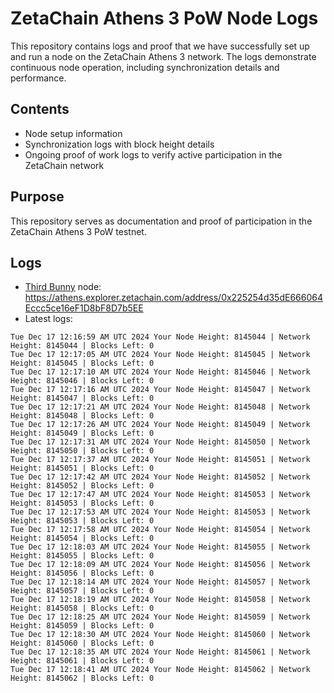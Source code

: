 # ZetaChain Athens 3 PoW Node Logs
This repository contains logs and proof that we have successfully set up and run a node on the ZetaChain Athens 3 network. The logs demonstrate continuous node operation, including synchronization details and performance.

## Contents
- Node setup information
- Synchronization logs with block height details
- Ongoing proof of work logs to verify active participation in the ZetaChain network

## Purpose
This repository serves as documentation and proof of participation in the ZetaChain Athens 3 PoW testnet.

## Logs

- [Third Bunny](https://thirdbunny.xyz/) node: https://athens.explorer.zetachain.com/address/0x225254d35dE666064Eccc5ce16eF1D8bF8D7b5EE
- Latest logs:
```
Tue Dec 17 12:16:59 AM UTC 2024 Your Node Height: 8145044 | Network Height: 8145044 | Blocks Left: 0
Tue Dec 17 12:17:05 AM UTC 2024 Your Node Height: 8145045 | Network Height: 8145045 | Blocks Left: 0
Tue Dec 17 12:17:10 AM UTC 2024 Your Node Height: 8145046 | Network Height: 8145046 | Blocks Left: 0
Tue Dec 17 12:17:16 AM UTC 2024 Your Node Height: 8145047 | Network Height: 8145047 | Blocks Left: 0
Tue Dec 17 12:17:21 AM UTC 2024 Your Node Height: 8145048 | Network Height: 8145048 | Blocks Left: 0
Tue Dec 17 12:17:26 AM UTC 2024 Your Node Height: 8145049 | Network Height: 8145049 | Blocks Left: 0
Tue Dec 17 12:17:31 AM UTC 2024 Your Node Height: 8145050 | Network Height: 8145050 | Blocks Left: 0
Tue Dec 17 12:17:37 AM UTC 2024 Your Node Height: 8145051 | Network Height: 8145051 | Blocks Left: 0
Tue Dec 17 12:17:42 AM UTC 2024 Your Node Height: 8145052 | Network Height: 8145052 | Blocks Left: 0
Tue Dec 17 12:17:47 AM UTC 2024 Your Node Height: 8145053 | Network Height: 8145053 | Blocks Left: 0
Tue Dec 17 12:17:53 AM UTC 2024 Your Node Height: 8145053 | Network Height: 8145053 | Blocks Left: 0
Tue Dec 17 12:17:58 AM UTC 2024 Your Node Height: 8145054 | Network Height: 8145054 | Blocks Left: 0
Tue Dec 17 12:18:03 AM UTC 2024 Your Node Height: 8145055 | Network Height: 8145055 | Blocks Left: 0
Tue Dec 17 12:18:09 AM UTC 2024 Your Node Height: 8145056 | Network Height: 8145056 | Blocks Left: 0
Tue Dec 17 12:18:14 AM UTC 2024 Your Node Height: 8145057 | Network Height: 8145057 | Blocks Left: 0
Tue Dec 17 12:18:19 AM UTC 2024 Your Node Height: 8145058 | Network Height: 8145058 | Blocks Left: 0
Tue Dec 17 12:18:25 AM UTC 2024 Your Node Height: 8145059 | Network Height: 8145059 | Blocks Left: 0
Tue Dec 17 12:18:30 AM UTC 2024 Your Node Height: 8145060 | Network Height: 8145060 | Blocks Left: 0
Tue Dec 17 12:18:35 AM UTC 2024 Your Node Height: 8145061 | Network Height: 8145061 | Blocks Left: 0
Tue Dec 17 12:18:41 AM UTC 2024 Your Node Height: 8145062 | Network Height: 8145062 | Blocks Left: 0
```
